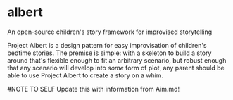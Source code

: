 # albert
An open-source children's story framework for improvised storytelling

Project Albert is a design pattern for easy improvisation of children's bedtime stories. 
The premise is simple: with a skeleton to build a story around that's flexible enough to fit an arbitrary scenario, but robust enough that any scenario will develop into *some* form of plot, any parent should be able to use Project Albert to create a story on a whim.


#NOTE TO SELF
Update this with information from Aim.md!
